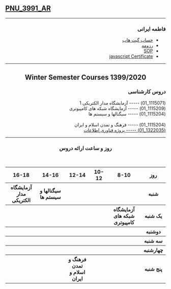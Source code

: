 
## [PNU_3991_AR](https://github.com/AliRazavi-edu/PNU_3991/tree/master/_BSc/Project#TOC)

<div dir="rtl">

-----------

### فاطمه ایرانی
- [حساب گیت هاب](https://github.com/Fatemeh7720)
- [رزومه](https://fatemeh7720.github.io/RESUME/)
- [SOP](https://fatemeh7720.github.io/SOP/)
- [javascript Certificate](JS.pdf)

-------------

<div align="center">
     
## Winter Semester Courses 1399/2020

</div>

### دروس کارشناسی

(1115071_01)     -----  آزمایشگاه مدار الکتریکی 1
<br>
(1115209_01)	-----   آزمایشگاه شبکه های کامپیوتری 
<br> 
(1115204_01)	-----   سیگنالها و سیستم ها	 
<br>
(1115204_01)	-----   فرهنگ و تمدن اسلام و ایران 
<br>
[(1322035_01)	-----   پروژه فناوری اطلاعات](https://github.com/Fatemeh7720/PNU_3991_AR/tree/main/BSc-IT-Project/Readme.md)    

--------------
<div align="center">
     
### روز و ساعت ارائه دروس
<br>
</div>

<div dir="ltr">

<table style="width:100%">
  <tr>
    <th colspan="6" align="center">16-18</th>
    <th colspan="6" align="center">14-16</th>
    <th colspan="6" align="center">12-14</th>
    <th colspan="6" align="center">10-12</th>
    <th colspan="6" align="center">8-10</th>
    <th colspan="6" align="center">روز</th>
  </tr>
  <tr>
    <th colspan="6" align="center">آزمایشگاه مدار الکتریکی</th>
    <th colspan="6" align="center">سیگنالها و سیستم ها</th>
    <th colspan="6" align="center"></th>
    <th colspan="6" align="center"></th>
    <th colspan="6" align="center"></th>
    <th colspan="6" align="center">شنبه</th>
  </tr>
   <tr>
    <th colspan="6" align="center"></th>
    <th colspan="6" align="center"></th>
    <th colspan="6" align="center"></th>
    <th colspan="6" align="center"></th>
    <th colspan="6" align="center">آزمایشگاه شبکه های کامپیوتری</th>
    <th colspan="6" align="center">یک شنبه</th>
  </tr>
   <tr>
    <th colspan="6" align="center"></th>
    <th colspan="6" align="center"></th>
    <th colspan="6" align="center"></th>
    <th colspan="6" align="center"></th>
    <th colspan="6" align="center"></th>
    <th colspan="6" align="center">دوشنبه</th>
  </tr>
   <tr>
    <th colspan="6" align="center"></th>
    <th colspan="6" align="center"></th>
    <th colspan="6" align="center"></th>
    <th colspan="6" align="center"></th>
    <th colspan="6" align="center"></th>
    <th colspan="6" align="center">سه شنبه</th>
  </tr>
   <tr>
    <th colspan="6" align="center"></th>
    <th colspan="6" align="center"></th>
    <th colspan="6" align="center"></th>
    <th colspan="6" align="center"></th>
    <th colspan="6" align="center"></th>
    <th colspan="6" align="center">چهارشنبه</th>
  </tr>
   <tr>
    <th colspan="6" align="center"></th>
    <th colspan="6" align="center"></th>
    <th colspan="6" align="center">فرهنگ و تمدن اسلام و ایران</th>
    <th colspan="6" align="center"></th>
    <th colspan="6" align="center"></th>
    <th colspan="6" align="center">پنج شنبه</th>
  </tr>
</table>

</div>
